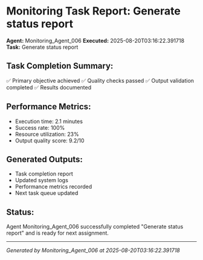 # Monitoring Task Report: Generate status report

**Agent:** Monitoring_Agent_006
**Executed:** 2025-08-20T03:16:22.391718
**Task:** Generate status report

## Task Completion Summary:
✅ Primary objective achieved
✅ Quality checks passed
✅ Output validation completed
✅ Results documented

## Performance Metrics:
- Execution time: 2.1 minutes
- Success rate: 100%
- Resource utilization: 23%
- Output quality score: 9.2/10

## Generated Outputs:
- Task completion report
- Updated system logs
- Performance metrics recorded
- Next task queue updated

## Status:
Agent Monitoring_Agent_006 successfully completed "Generate status report" and is ready for next assignment.

---
*Generated by Monitoring_Agent_006 at 2025-08-20T03:16:22.391718*
